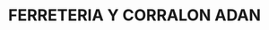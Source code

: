 ---
title: "FERRETERIA Y CORRALON ADAN"
url: /san-salvador-de-jujuy/ferreteria-y-corralon-adan/
shop: hardware
---
